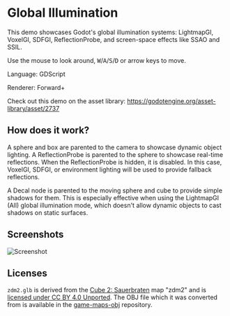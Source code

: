# Global Illumination

This demo showcases Godot's global illumination systems:
LightmapGI, VoxelGI, SDFGI, ReflectionProbe, and screen-space effects like SSAO and SSIL.

Use the mouse to look around, <kbd>W</kbd>/<kbd>A</kbd>/<kbd>S</kbd>/<kbd>D</kbd>
or arrow keys to move.

Language: GDScript

Renderer: Forward+

Check out this demo on the asset library: https://godotengine.org/asset-library/asset/2737

## How does it work?

A sphere and box are parented to the camera to showcase dynamic object lighting.
A ReflectionProbe is parented to the sphere to showcase real-time reflections.
When the ReflectionProbe is hidden, it is disabled. In this case,
VoxelGI, SDFGI, or environment lighting will be used to provide fallback reflections.

A Decal node is parented to the moving sphere and cube to provide simple shadows for them.
This is especially effective when using the LightmapGI (All) global illumination mode,
which doesn't allow dynamic objects to cast shadows on static surfaces.

## Screenshots

![Screenshot](screenshots/global_illumination.png)

## Licenses

`zdm2.glb` is derived from the [Cube 2: Sauerbraten](http://sauerbraten.org/)
map "zdm2" and is
[licensed under CC BY 4.0 Unported](https://github.com/Calinou/game-maps-obj/blob/master/sauerbraten/zdm2.txt).
The OBJ file which it was converted from is available in the [game-maps-obj](https://github.com/Calinou/game-maps-obj) repository.
